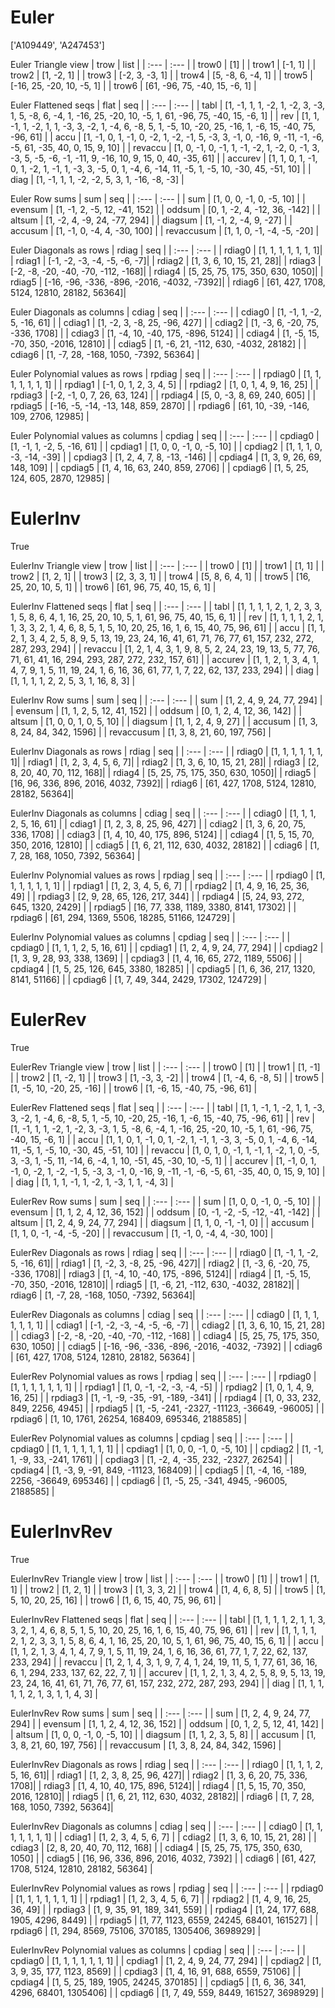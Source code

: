 # Euler
['A109449', 'A247453']

Euler Triangle view
| trow  |  list  |
| :---  |  :---  |
| trow0 | [1] |
| trow1 | [-1, 1] |
| trow2 | [1, -2, 1] |
| trow3 | [-2, 3, -3, 1] |
| trow4 | [5, -8, 6, -4, 1] |
| trow5 | [-16, 25, -20, 10, -5, 1] |
| trow6 | [61, -96, 75, -40, 15, -6, 1] |

Euler Flattened seqs
| flat      |   seq  |
| :---      |  :---  |
| tabl     | [1, -1, 1, 1, -2, 1, -2, 3, -3, 1, 5, -8, 6, -4, 1, -16, 25, -20, 10, -5, 1, 61, -96, 75, -40, 15, -6, 1] |
| rev      | [1, 1, -1, 1, -2, 1, 1, -3, 3, -2, 1, -4, 6, -8, 5, 1, -5, 10, -20, 25, -16, 1, -6, 15, -40, 75, -96, 61] |
| accu     | [1, -1, 0, 1, -1, 0, -2, 1, -2, -1, 5, -3, 3, -1, 0, -16, 9, -11, -1, -6, -5, 61, -35, 40, 0, 15, 9, 10] |
| revaccu  | [1, 0, -1, 0, -1, 1, -1, -2, 1, -2, 0, -1, 3, -3, 5, -5, -6, -1, -11, 9, -16, 10, 9, 15, 0, 40, -35, 61] |
| accurev  | [1, 1, 0, 1, -1, 0, 1, -2, 1, -1, 1, -3, 3, -5, 0, 1, -4, 6, -14, 11, -5, 1, -5, 10, -30, 45, -51, 10] |
| diag     | [1, -1, 1, 1, -2, -2, 5, 3, 1, -16, -8, -3] |

Euler Row sums
| sum        |   seq  |
| :---       |  :---  |
| sum       | [1, 0, 0, -1, 0, -5, 10] |
| evensum   | [1, -1, 2, -5, 12, -41, 152] |
| oddsum    | [0, 1, -2, 4, -12, 36, -142] |
| altsum    | [1, -2, 4, -9, 24, -77, 294] |
| diagsum   | [1, -1, 2, -4, 9, -27] |
| accusum   | [1, -1, 0, -4, 4, -30, 100] |
| revaccusum | [1, 1, 0, -1, -4, -5, -20] |

Euler Diagonals as rows
| rdiag  |   seq  |
| :---   |  :---  |
| rdiag0 | [1, 1, 1, 1, 1, 1, 1]|
| rdiag1 | [-1, -2, -3, -4, -5, -6, -7]|
| rdiag2 | [1, 3, 6, 10, 15, 21, 28]|
| rdiag3 | [-2, -8, -20, -40, -70, -112, -168]|
| rdiag4 | [5, 25, 75, 175, 350, 630, 1050]|
| rdiag5 | [-16, -96, -336, -896, -2016, -4032, -7392]|
| rdiag6 | [61, 427, 1708, 5124, 12810, 28182, 56364]|

Euler Diagonals as columns
| cdiag  |   seq  |
| :---   |  :---  |
| cdiag0 | [1, -1, 1, -2, 5, -16, 61] |
| cdiag1 | [1, -2, 3, -8, 25, -96, 427] |
| cdiag2 | [1, -3, 6, -20, 75, -336, 1708] |
| cdiag3 | [1, -4, 10, -40, 175, -896, 5124] |
| cdiag4 | [1, -5, 15, -70, 350, -2016, 12810] |
| cdiag5 | [1, -6, 21, -112, 630, -4032, 28182] |
| cdiag6 | [1, -7, 28, -168, 1050, -7392, 56364] |

Euler Polynomial values as rows
| rpdiag  |   seq  |
| :---    |  :---  |
| rpdiag0 | [1, 1, 1, 1, 1, 1, 1] |
| rpdiag1 | [-1, 0, 1, 2, 3, 4, 5] |
| rpdiag2 | [1, 0, 1, 4, 9, 16, 25] |
| rpdiag3 | [-2, -1, 0, 7, 26, 63, 124] |
| rpdiag4 | [5, 0, -3, 8, 69, 240, 605] |
| rpdiag5 | [-16, -5, -14, -13, 148, 859, 2870] |
| rpdiag6 | [61, 10, -39, -146, 109, 2706, 12985] |

Euler Polynomial values as columns
| cpdiag  |   seq  |
| :---    |  :---  |
| cpdiag0 | [1, -1, 1, -2, 5, -16, 61] |
| cpdiag1 | [1, 0, 0, -1, 0, -5, 10] |
| cpdiag2 | [1, 1, 1, 0, -3, -14, -39] |
| cpdiag3 | [1, 2, 4, 7, 8, -13, -146] |
| cpdiag4 | [1, 3, 9, 26, 69, 148, 109] |
| cpdiag5 | [1, 4, 16, 63, 240, 859, 2706] |
| cpdiag6 | [1, 5, 25, 124, 605, 2870, 12985] |

# EulerInv
True

EulerInv Triangle view
| trow  |  list  |
| :---  |  :---  |
| trow0 | [1] |
| trow1 | [1, 1] |
| trow2 | [1, 2, 1] |
| trow3 | [2, 3, 3, 1] |
| trow4 | [5, 8, 6, 4, 1] |
| trow5 | [16, 25, 20, 10, 5, 1] |
| trow6 | [61, 96, 75, 40, 15, 6, 1] |

EulerInv Flattened seqs
| flat      |   seq  |
| :---      |  :---  |
| tabl     | [1, 1, 1, 1, 2, 1, 2, 3, 3, 1, 5, 8, 6, 4, 1, 16, 25, 20, 10, 5, 1, 61, 96, 75, 40, 15, 6, 1] |
| rev      | [1, 1, 1, 1, 2, 1, 1, 3, 3, 2, 1, 4, 6, 8, 5, 1, 5, 10, 20, 25, 16, 1, 6, 15, 40, 75, 96, 61] |
| accu     | [1, 1, 2, 1, 3, 4, 2, 5, 8, 9, 5, 13, 19, 23, 24, 16, 41, 61, 71, 76, 77, 61, 157, 232, 272, 287, 293, 294] |
| revaccu  | [1, 2, 1, 4, 3, 1, 9, 8, 5, 2, 24, 23, 19, 13, 5, 77, 76, 71, 61, 41, 16, 294, 293, 287, 272, 232, 157, 61] |
| accurev  | [1, 1, 2, 1, 3, 4, 1, 4, 7, 9, 1, 5, 11, 19, 24, 1, 6, 16, 36, 61, 77, 1, 7, 22, 62, 137, 233, 294] |
| diag     | [1, 1, 1, 1, 2, 2, 5, 3, 1, 16, 8, 3] |

EulerInv Row sums
| sum        |   seq  |
| :---       |  :---  |
| sum       | [1, 2, 4, 9, 24, 77, 294] |
| evensum   | [1, 1, 2, 5, 12, 41, 152] |
| oddsum    | [0, 1, 2, 4, 12, 36, 142] |
| altsum    | [1, 0, 0, 1, 0, 5, 10] |
| diagsum   | [1, 1, 2, 4, 9, 27] |
| accusum   | [1, 3, 8, 24, 84, 342, 1596] |
| revaccusum | [1, 3, 8, 21, 60, 197, 756] |

EulerInv Diagonals as rows
| rdiag  |   seq  |
| :---   |  :---  |
| rdiag0 | [1, 1, 1, 1, 1, 1, 1]|
| rdiag1 | [1, 2, 3, 4, 5, 6, 7]|
| rdiag2 | [1, 3, 6, 10, 15, 21, 28]|
| rdiag3 | [2, 8, 20, 40, 70, 112, 168]|
| rdiag4 | [5, 25, 75, 175, 350, 630, 1050]|
| rdiag5 | [16, 96, 336, 896, 2016, 4032, 7392]|
| rdiag6 | [61, 427, 1708, 5124, 12810, 28182, 56364]|

EulerInv Diagonals as columns
| cdiag  |   seq  |
| :---   |  :---  |
| cdiag0 | [1, 1, 1, 2, 5, 16, 61] |
| cdiag1 | [1, 2, 3, 8, 25, 96, 427] |
| cdiag2 | [1, 3, 6, 20, 75, 336, 1708] |
| cdiag3 | [1, 4, 10, 40, 175, 896, 5124] |
| cdiag4 | [1, 5, 15, 70, 350, 2016, 12810] |
| cdiag5 | [1, 6, 21, 112, 630, 4032, 28182] |
| cdiag6 | [1, 7, 28, 168, 1050, 7392, 56364] |

EulerInv Polynomial values as rows
| rpdiag  |   seq  |
| :---    |  :---  |
| rpdiag0 | [1, 1, 1, 1, 1, 1, 1] |
| rpdiag1 | [1, 2, 3, 4, 5, 6, 7] |
| rpdiag2 | [1, 4, 9, 16, 25, 36, 49] |
| rpdiag3 | [2, 9, 28, 65, 126, 217, 344] |
| rpdiag4 | [5, 24, 93, 272, 645, 1320, 2429] |
| rpdiag5 | [16, 77, 338, 1189, 3380, 8141, 17302] |
| rpdiag6 | [61, 294, 1369, 5506, 18285, 51166, 124729] |

EulerInv Polynomial values as columns
| cpdiag  |   seq  |
| :---    |  :---  |
| cpdiag0 | [1, 1, 1, 2, 5, 16, 61] |
| cpdiag1 | [1, 2, 4, 9, 24, 77, 294] |
| cpdiag2 | [1, 3, 9, 28, 93, 338, 1369] |
| cpdiag3 | [1, 4, 16, 65, 272, 1189, 5506] |
| cpdiag4 | [1, 5, 25, 126, 645, 3380, 18285] |
| cpdiag5 | [1, 6, 36, 217, 1320, 8141, 51166] |
| cpdiag6 | [1, 7, 49, 344, 2429, 17302, 124729] |

# EulerRev
True

EulerRev Triangle view
| trow  |  list  |
| :---  |  :---  |
| trow0 | [1] |
| trow1 | [1, -1] |
| trow2 | [1, -2, 1] |
| trow3 | [1, -3, 3, -2] |
| trow4 | [1, -4, 6, -8, 5] |
| trow5 | [1, -5, 10, -20, 25, -16] |
| trow6 | [1, -6, 15, -40, 75, -96, 61] |

EulerRev Flattened seqs
| flat      |   seq  |
| :---      |  :---  |
| tabl     | [1, 1, -1, 1, -2, 1, 1, -3, 3, -2, 1, -4, 6, -8, 5, 1, -5, 10, -20, 25, -16, 1, -6, 15, -40, 75, -96, 61] |
| rev      | [1, -1, 1, 1, -2, 1, -2, 3, -3, 1, 5, -8, 6, -4, 1, -16, 25, -20, 10, -5, 1, 61, -96, 75, -40, 15, -6, 1] |
| accu     | [1, 1, 0, 1, -1, 0, 1, -2, 1, -1, 1, -3, 3, -5, 0, 1, -4, 6, -14, 11, -5, 1, -5, 10, -30, 45, -51, 10] |
| revaccu  | [1, 0, 1, 0, -1, 1, -1, 1, -2, 1, 0, -5, 3, -3, 1, -5, 11, -14, 6, -4, 1, 10, -51, 45, -30, 10, -5, 1] |
| accurev  | [1, -1, 0, 1, -1, 0, -2, 1, -2, -1, 5, -3, 3, -1, 0, -16, 9, -11, -1, -6, -5, 61, -35, 40, 0, 15, 9, 10] |
| diag     | [1, 1, 1, -1, 1, -2, 1, -3, 1, 1, -4, 3] |

EulerRev Row sums
| sum        |   seq  |
| :---       |  :---  |
| sum       | [1, 0, 0, -1, 0, -5, 10] |
| evensum   | [1, 1, 2, 4, 12, 36, 152] |
| oddsum    | [0, -1, -2, -5, -12, -41, -142] |
| altsum    | [1, 2, 4, 9, 24, 77, 294] |
| diagsum   | [1, 1, 0, -1, -1, 0] |
| accusum   | [1, 1, 0, -1, -4, -5, -20] |
| revaccusum | [1, -1, 0, -4, 4, -30, 100] |

EulerRev Diagonals as rows
| rdiag  |   seq  |
| :---   |  :---  |
| rdiag0 | [1, -1, 1, -2, 5, -16, 61]|
| rdiag1 | [1, -2, 3, -8, 25, -96, 427]|
| rdiag2 | [1, -3, 6, -20, 75, -336, 1708]|
| rdiag3 | [1, -4, 10, -40, 175, -896, 5124]|
| rdiag4 | [1, -5, 15, -70, 350, -2016, 12810]|
| rdiag5 | [1, -6, 21, -112, 630, -4032, 28182]|
| rdiag6 | [1, -7, 28, -168, 1050, -7392, 56364]|

EulerRev Diagonals as columns
| cdiag  |   seq  |
| :---   |  :---  |
| cdiag0 | [1, 1, 1, 1, 1, 1, 1] |
| cdiag1 | [-1, -2, -3, -4, -5, -6, -7] |
| cdiag2 | [1, 3, 6, 10, 15, 21, 28] |
| cdiag3 | [-2, -8, -20, -40, -70, -112, -168] |
| cdiag4 | [5, 25, 75, 175, 350, 630, 1050] |
| cdiag5 | [-16, -96, -336, -896, -2016, -4032, -7392] |
| cdiag6 | [61, 427, 1708, 5124, 12810, 28182, 56364] |

EulerRev Polynomial values as rows
| rpdiag  |   seq  |
| :---    |  :---  |
| rpdiag0 | [1, 1, 1, 1, 1, 1, 1] |
| rpdiag1 | [1, 0, -1, -2, -3, -4, -5] |
| rpdiag2 | [1, 0, 1, 4, 9, 16, 25] |
| rpdiag3 | [1, -1, -9, -35, -91, -189, -341] |
| rpdiag4 | [1, 0, 33, 232, 849, 2256, 4945] |
| rpdiag5 | [1, -5, -241, -2327, -11123, -36649, -96005] |
| rpdiag6 | [1, 10, 1761, 26254, 168409, 695346, 2188585] |

EulerRev Polynomial values as columns
| cpdiag  |   seq  |
| :---    |  :---  |
| cpdiag0 | [1, 1, 1, 1, 1, 1, 1] |
| cpdiag1 | [1, 0, 0, -1, 0, -5, 10] |
| cpdiag2 | [1, -1, 1, -9, 33, -241, 1761] |
| cpdiag3 | [1, -2, 4, -35, 232, -2327, 26254] |
| cpdiag4 | [1, -3, 9, -91, 849, -11123, 168409] |
| cpdiag5 | [1, -4, 16, -189, 2256, -36649, 695346] |
| cpdiag6 | [1, -5, 25, -341, 4945, -96005, 2188585] |

# EulerInvRev
True

EulerInvRev Triangle view
| trow  |  list  |
| :---  |  :---  |
| trow0 | [1] |
| trow1 | [1, 1] |
| trow2 | [1, 2, 1] |
| trow3 | [1, 3, 3, 2] |
| trow4 | [1, 4, 6, 8, 5] |
| trow5 | [1, 5, 10, 20, 25, 16] |
| trow6 | [1, 6, 15, 40, 75, 96, 61] |

EulerInvRev Flattened seqs
| flat      |   seq  |
| :---      |  :---  |
| tabl     | [1, 1, 1, 1, 2, 1, 1, 3, 3, 2, 1, 4, 6, 8, 5, 1, 5, 10, 20, 25, 16, 1, 6, 15, 40, 75, 96, 61] |
| rev      | [1, 1, 1, 1, 2, 1, 2, 3, 3, 1, 5, 8, 6, 4, 1, 16, 25, 20, 10, 5, 1, 61, 96, 75, 40, 15, 6, 1] |
| accu     | [1, 1, 2, 1, 3, 4, 1, 4, 7, 9, 1, 5, 11, 19, 24, 1, 6, 16, 36, 61, 77, 1, 7, 22, 62, 137, 233, 294] |
| revaccu  | [1, 2, 1, 4, 3, 1, 9, 7, 4, 1, 24, 19, 11, 5, 1, 77, 61, 36, 16, 6, 1, 294, 233, 137, 62, 22, 7, 1] |
| accurev  | [1, 1, 2, 1, 3, 4, 2, 5, 8, 9, 5, 13, 19, 23, 24, 16, 41, 61, 71, 76, 77, 61, 157, 232, 272, 287, 293, 294] |
| diag     | [1, 1, 1, 1, 1, 2, 1, 3, 1, 1, 4, 3] |

EulerInvRev Row sums
| sum        |   seq  |
| :---       |  :---  |
| sum       | [1, 2, 4, 9, 24, 77, 294] |
| evensum   | [1, 1, 2, 4, 12, 36, 152] |
| oddsum    | [0, 1, 2, 5, 12, 41, 142] |
| altsum    | [1, 0, 0, -1, 0, -5, 10] |
| diagsum   | [1, 1, 2, 3, 5, 8] |
| accusum   | [1, 3, 8, 21, 60, 197, 756] |
| revaccusum | [1, 3, 8, 24, 84, 342, 1596] |

EulerInvRev Diagonals as rows
| rdiag  |   seq  |
| :---   |  :---  |
| rdiag0 | [1, 1, 1, 2, 5, 16, 61]|
| rdiag1 | [1, 2, 3, 8, 25, 96, 427]|
| rdiag2 | [1, 3, 6, 20, 75, 336, 1708]|
| rdiag3 | [1, 4, 10, 40, 175, 896, 5124]|
| rdiag4 | [1, 5, 15, 70, 350, 2016, 12810]|
| rdiag5 | [1, 6, 21, 112, 630, 4032, 28182]|
| rdiag6 | [1, 7, 28, 168, 1050, 7392, 56364]|

EulerInvRev Diagonals as columns
| cdiag  |   seq  |
| :---   |  :---  |
| cdiag0 | [1, 1, 1, 1, 1, 1, 1] |
| cdiag1 | [1, 2, 3, 4, 5, 6, 7] |
| cdiag2 | [1, 3, 6, 10, 15, 21, 28] |
| cdiag3 | [2, 8, 20, 40, 70, 112, 168] |
| cdiag4 | [5, 25, 75, 175, 350, 630, 1050] |
| cdiag5 | [16, 96, 336, 896, 2016, 4032, 7392] |
| cdiag6 | [61, 427, 1708, 5124, 12810, 28182, 56364] |

EulerInvRev Polynomial values as rows
| rpdiag  |   seq  |
| :---    |  :---  |
| rpdiag0 | [1, 1, 1, 1, 1, 1, 1] |
| rpdiag1 | [1, 2, 3, 4, 5, 6, 7] |
| rpdiag2 | [1, 4, 9, 16, 25, 36, 49] |
| rpdiag3 | [1, 9, 35, 91, 189, 341, 559] |
| rpdiag4 | [1, 24, 177, 688, 1905, 4296, 8449] |
| rpdiag5 | [1, 77, 1123, 6559, 24245, 68401, 161527] |
| rpdiag6 | [1, 294, 8569, 75106, 370185, 1305406, 3698929] |

EulerInvRev Polynomial values as columns
| cpdiag  |   seq  |
| :---    |  :---  |
| cpdiag0 | [1, 1, 1, 1, 1, 1, 1] |
| cpdiag1 | [1, 2, 4, 9, 24, 77, 294] |
| cpdiag2 | [1, 3, 9, 35, 177, 1123, 8569] |
| cpdiag3 | [1, 4, 16, 91, 688, 6559, 75106] |
| cpdiag4 | [1, 5, 25, 189, 1905, 24245, 370185] |
| cpdiag5 | [1, 6, 36, 341, 4296, 68401, 1305406] |
| cpdiag6 | [1, 7, 49, 559, 8449, 161527, 3698929] |

